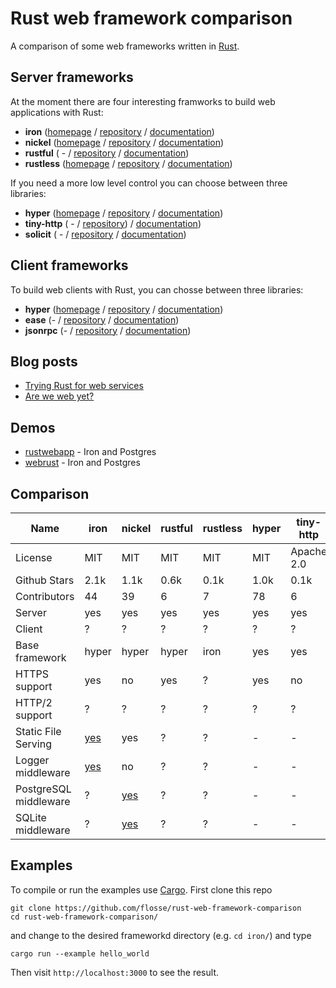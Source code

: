 # Rust web framework comparison

A comparison of some web frameworks written in [Rust](https://rustlang.org).

## Server frameworks

At the moment there are four interesting framworks to build web applications
with Rust:

- **iron**     ([homepage](http://ironframework.io/) / [repository](https://github.com/iron/iron/)            / [documentation](http://ironframework.io/doc/iron/))
- **nickel**   ([homepage](http://nickel.rs/)        / [repository](https://github.com/nickel-org/nickel.rs/) / [documentation](http://docs.nickel.rs/nickel/))
- **rustful**  ( -                                   / [repository](https://github.com/Ogeon/rustful)         / [documentation](http://ogeon.github.io/docs/rustful/master/rustful/))
- **rustless** ([homepage](http://rustless.org/)     / [repository](https://github.com/rustless/rustless)     / [documentation](http://rustless.org/rustless/doc/rustless/))

If you need a more low level control you can choose between three libraries:

- **hyper**     ([homepage](http://hyper.rs/) / [repository](https://github.com/hyperium/hyper)      / [documentation](http://hyper.rs/hyper/hyper/))
- **tiny-http** ( -                           / [repository](https://github.com/frewsxcv/tiny-http)) / [documentation](http://frewsxcv.github.io/tiny-http/tiny_http/index.html))
- **solicit**   ( -                           / [repository](https://github.com/mlalic/solicit)      / [documentation](https://mlalic.github.io/solicit/solicit/index.html))

## Client frameworks

To build web clients with Rust, you can chosse between three libraries:

- **hyper**   ([homepage](http://hyper.rs/) / [repository](https://github.com/hyperium/hyper)          / [documentation](http://hyper.rs/hyper/hyper/))
- **ease**    (-                            / [repository](https://github.com/SimonPersson/ease)       / [documentation](http://simonpersson.github.io/ease/))
- **jsonrpc** (-                            / [repository](https://github.com/apoelstra/rust-jsonrpc/) / [documentation](https://www.wpsoftware.net/rustdoc/jsonrpc/))

## Blog posts

- [Trying Rust for web services](https://blog.wearewizards.io/trying-rust-for-web-services)
- [Are we web yet?](http://arewewebyet.com/)

## Demos

- [rustwebapp](https://github.com/superlogical/rustwebapp) - Iron and Postgres
- [webrust](https://github.com/Keats/webrust) - Iron and Postgres

## Comparison

|                  Name | iron                                  | nickel                                                | rustful   | rustless  | hyper  | tiny-http  | solicit | ease  | jsonrpc  |
| --------------------- | ------------------------------------- | ----------------------------------------------------- | --------- | --------- |------- | ---------- | ------- | ----- | -------  |
|               License | MIT                                   | MIT                                                   | MIT       | MIT       | MIT    | Apache 2.0 | MIT     | MIT   | CC0-1.0  |
|          Github Stars | 2.1k                                  | 1.1k                                                  | 0.6k      | 0.1k      | 1.0k   | 0.1k       | 0.1k    | 0.05k | 0k       |
|          Contributors | 44                                    | 39                                                    | 6         | 7         | 78     | 6          | 2       | 2     | 1        |
|                Server | yes                                   | yes                                                   | yes       | yes       | yes    | yes        | yes     | no    | no       |
|                Client | ?                                     | ?                                                     | ?         | ?         | ?      | ?          | yes     | yes   | yes      |
|        Base framework | hyper                                 | hyper                                                 | hyper     | iron      | yes    | yes        | -       | hyper | hyper    |
|         HTTPS support | yes                                   | no                                                    | yes       | ?         | yes    | no         | -       | -     | -        |
|        HTTP/2 support | ?                                     | ?                                                     | ?         | ?         | ?      | ?          | yes     | ?     | ?        |
|   Static File Serving | [yes](https://github.com/iron/static) | yes                                                   | ?         | ?         | -      | -          | -       | -     | -        |
|     Logger middleware | [yes](https://github.com/iron/logger) | no                                                    | ?         | ?         | -      | -          | -       | -     | -        |
| PostgreSQL middleware | ?                                     | [yes](https://github.com/nickel-org/nickel-postgres)  | ?         | ?         | -      | -          | -       | -     | -        |
|     SQLite middleware | ?                                     | [yes](https://github.com/flosse/nickel-sqlite)        | ?         | ?         | -      | -          | -       | -     | -        |

## Examples

To compile or run the examples use [Cargo](https://github.com/rust-lang/cargo).
First clone this repo

    git clone https://github.com/flosse/rust-web-framework-comparison
    cd rust-web-framework-comparison/

and change to the desired frameworkd directory (e.g. `cd iron/`) and type

    cargo run --example hello_world

Then visit `http://localhost:3000` to see the result.
